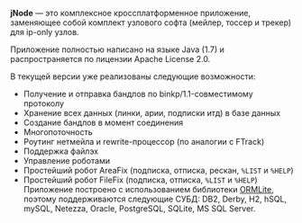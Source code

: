 **jNode** — это комплексное кроссплатформенное приложение, заменяющее собой комплект узлового софта (мейлер, тоссер и трекер) для ip-only узлов.

Приложение полностью написано на языке Java (1.7) и распространяется по лицензии Apache License 2.0.

В текущей версии уже реализованы следующие возможности:
- Получение и отправка бандлов по binkp/1.1-совместимому протоколу
- Хранение всех данных (линки, арии, подписки итд) в базе данных
- Создание бандлов в момент соединения
- Многопоточность
- Роутинг нетмейла и rewrite-процессор (по аналогии с FTrack)
- Поддержка файлэх
- Управление роботами
- Простейший робот AreaFix (подписка, отписка, рескан, `%LIST` и `%HELP`)
- Простейший робот FileFix (подписка, отписка, `%LIST` и `%HELP`)
Приложение построено с использованием библиотеки [ORMLite](http://ormlite.com), поэтому поддерживаются следующие СУБД: DB2, Derby, H2, hSQL, mySQL, Netezza, Oracle, PostgreSQL, SQLite, MS SQL Server.
